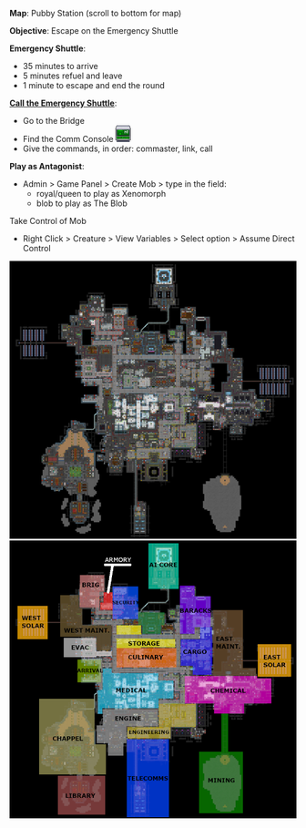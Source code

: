 
__Map__: Pubby Station (scroll to bottom for map)

__Objective__: Escape on the Emergency Shuttle

__Emergency Shuttle__:
* 35 minutes to arrive
* 5 minutes refuel and leave
* 1 minute to escape and end the round

[__Call the Emergency Shuttle__](https://wiki.ss13.co/Calling_the_Escape_Shuttle):
* Go to the Bridge
* Find the Comm Console ![comm_console](images/comm_console.png "")
* Give the commands, in order: commaster, link, call



__Play as Antagonist__:
* Admin > Game Panel > Create Mob > type in the field:
  * royal/queen to play as Xenomorph
  * blob to play as The Blob


Take Control of Mob
* Right Click > Creature > View Variables > Select option > Assume Direct Control

![pubby](images/pubby.png "hi")
![pubby_label](images/pubby_label.png "hi")


